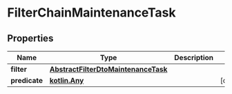
# FilterChainMaintenanceTask

## Properties
Name | Type | Description | Notes
------------ | ------------- | ------------- | -------------
**filter** | [**AbstractFilterDtoMaintenanceTask**](AbstractFilterDtoMaintenanceTask.md) |  | 
**predicate** | [**kotlin.Any**](.md) |  |  [optional]



